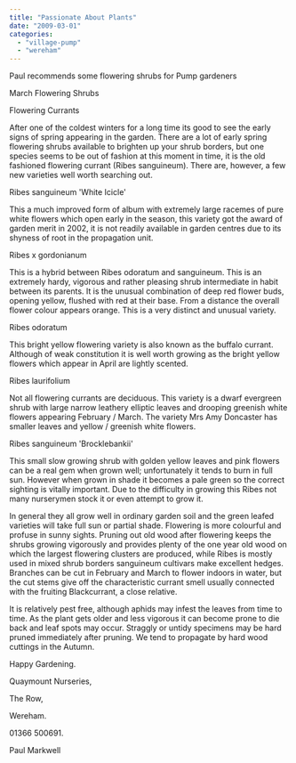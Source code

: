 ```yaml
---
title: "Passionate About Plants"
date: "2009-03-01"
categories: 
  - "village-pump"
  - "wereham"
---
```


Paul recommends some flowering shrubs for Pump gardeners

March Flowering Shrubs

Flowering Currants

After one of the coldest winters for a long time its good to see the early signs of spring appearing in the garden. There are a lot of early spring flowering shrubs available to brighten up your shrub borders, but one species seems to be out of fashion at this moment in time, it is the old fashioned flowering currant (Ribes sanguineum). There are, however, a few new varieties well worth searching out.

Ribes sanguineum 'White Icicle'

This a much improved form of album with extremely large racemes of pure white flowers which open early in the season, this variety got the award of garden merit in 2002, it is not readily available in garden centres due to its shyness of root in the propagation unit.

Ribes x gordonianum

This is a hybrid between Ribes odoratum and sanguineum. This is an extremely hardy, vigorous and rather pleasing shrub intermediate in habit between its parents. It is the unusual combination of deep red flower buds, opening yellow, flushed with red at their base. From a distance the overall flower colour appears orange. This is a very distinct and unusual variety.

Ribes odoratum

This bright yellow flowering variety is also known as the buffalo currant. Although of weak constitution it is well worth growing as the bright yellow flowers which appear in April are lightly scented.

Ribes laurifolium

Not all flowering currants are deciduous. This variety is a dwarf evergreen shrub with large narrow leathery elliptic leaves and drooping greenish white flowers appearing February / March. The variety Mrs Amy Doncaster has smaller leaves and yellow / greenish white flowers.

Ribes sanguineum 'Brocklebankii'

This small slow growing shrub with golden yellow leaves and pink flowers can be a real gem when grown well; unfortunately it tends to burn in full sun. However when grown in shade it becomes a pale green so the correct sighting is vitally important. Due to the difficulty in growing this Ribes not many nurserymen stock it or even attempt to grow it.

In general they all grow well in ordinary garden soil and the green leafed varieties will take full sun or partial shade. Flowering is more colourful and profuse in sunny sights. Pruning out old wood after flowering keeps the shrubs growing vigorously and provides plenty of the one year old wood on which the largest flowering clusters are produced, while Ribes is mostly used in mixed shrub borders sanguineum cultivars make excellent hedges. Branches can be cut in February and March to flower indoors in water, but the cut stems give off the characteristic currant smell usually connected with the fruiting Blackcurrant, a close relative.

It is relatively pest free, although aphids may infest the leaves from time to time. As the plant gets older and less vigorous it can become prone to die back and leaf spots may occur. Straggly or untidy specimens may be hard pruned immediately after pruning. We tend to propagate by hard wood cuttings in the Autumn.

Happy Gardening.

Quaymount Nurseries,

The Row,

Wereham.

01366 500691.

Paul Markwell
